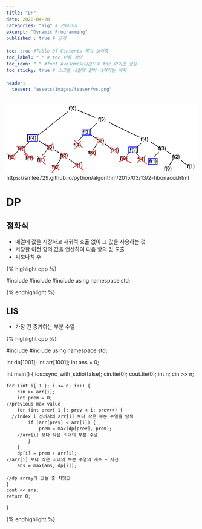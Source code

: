 ```yaml
---
title: "DP"
date: 2020-04-20
categories: "alg" # 카테고리
excerpt: "Dynamic Programming"
published : true # 공개

toc: true #Table Of Contents 목차 보여줌
toc_label: " " # toc 이름 정의
toc_icon: " " #font Awesome아이콘으로 toc 아이콘 설정
toc_sticky: true # 스크롤 내릴때 같이 내려가는 목차

header:
  teaser: "assets/images/teaser/vs.png"
---
```


<img src="/assets/images/post/alg/dp.png">
<span class="srclink">https://smlee729.github.io/python/algorithm/2015/03/13/2-fibonacci.html</span>



# DP

## 점화식

- 배열에 값을 저장하고 재귀적 호출 없이 그 값을 사용하는 것
- 저장한 이전 항의 값을 연산하여 다음 항의 값 도출
- 피보나치 수

{% highlight cpp %}

#include <iostream>
#include <algorithm>
#include <cmath>
using namespace std;


{% endhighlight %}


## LIS

- 가장 긴 증가하는 부분 수열

{% highlight cpp %}

#include <iostream>
#include <algorithm>
using namespace std;

int dp[1001];
int arr[1001];
int ans = 0;


int main() {
	ios::sync_with_stdio(false); cin.tie(0); cout.tie(0);
	int n; cin >> n;

	for (int i{ 1 }; i <= n; i++) {
		cin >> arr[i];
		int prem = 0;
    //previous max value
		for (int prev{ 1 }; prev < i; prev++) {
      //index i 전까지의 arr[i] 보다 작은 부분 수열을 탐색
			if (arr[prev] < arr[i]) {
				prem = max(dp[prev], prem);
        //arr[i] 보다 작은 최대의 부분 수열
			}
		}
		dp[i] = prem + arr[i];
    //arr[i] 보다 작은 최대의 부분 수열의 개수 + 자신
		ans = max(ans, dp[i]);

    //dp array의 값들 중 최댓값
	}
	cout << ans;
	return 0;
}

{% endhighlight %}
